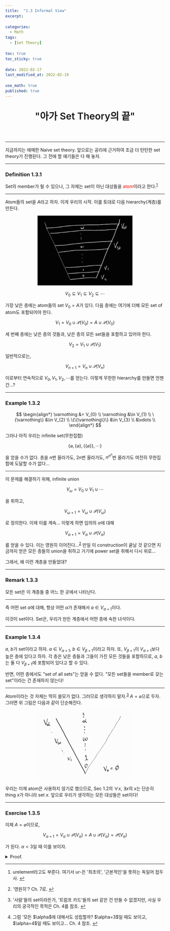 ```yaml
---
title:  "1.3 Informal View"
excerpt: 

categories:
  - Math
tags:
  - [Set Theory]

toc: true
toc_sticky: true
 
date: 2022-02-17
last_modified_at: 2022-02-19

use_math: true
published: true
---
```


<p align="center" style="font-weight:600; font-size:30px">"아가 Set Theory의 끝"</p>

<br>

***

지금까지는 애매한 Naive set theory. 앞으로는 공리에 근거하여 조금 더 탄탄한 set theory가 진행된다. 그 전에 할 얘기들은 다 해 놓자.

***
### Definition 1.3.1

Set의 member가 될 수 있으나, 그 자체는 set이 아닌 대상들을 <span style="color:red">atom</span>이라고 한다.<sup id="fnref:1"><a href="#fn:1" rel="footnote">1</a></sup>

***

Atom들의 set을 $A$라고 하자. 이게 우리의 시작. 이를 토대로 다음 hierarchy(계층)를 만든다.

<p align="center"><img src="/assets/image/Von_Neumann_Hierarchy(1).jpg" width="300px" height="220px" title="Von_Neumann_Hierarchy" alt="Von_Neumann_Hierarchy"><br/></p>

$$
V_{0} \subseteq V_{1} \subseteq V_{2} \subseteq \cdots
$$

가장 낮은 층에는 atom들의 set $V_{0} = A$가 있다. 다음 층에는 여기에 더해 모든 set of atom도 포함되어야 한다.

$$
V_{1} = V_{0} \cup \mathcal{P}(V_{0}) = A \cup \mathcal{P}(V_{0})
$$

세 번째 층에는 낮은 층의 것들과, 낮은 층의 모든 set들을 포함하고 있어야 한다.

$$
V_{2} = V_{1} \cup \mathcal{P}(V_{1})
$$

일반적으로는,

$$
V_{n+1} = V_{n} \cup \mathcal{P}(V_{n})
$$

이로부터 연속적으로 $V_{0}, V_{1}, V_{2}, \cdots$를 얻는다. 이렇게 무한한 hierarchy를 만들면 언젠간...?

***
### Example 1.3.2

$$
\begin{align*}
\varnothing &= V_{0} \\
\varnothing &\in V_{1} \\
\{\varnothing\} &\in V_{2} \\
\{\{\varnothing\}\} &\in V_{3} \\
&\vdots \\
\end{align*}
$$

그러나 아직 우리는 infinite set(무한집합)

$$
\{ \varnothing, \{ \varnothing\}, \{\{\varnothing\}\}, \cdots \}
$$

을 얻을 수가 없다. 층을 $n$번 올라가도, $2n$번 올라가도, $n^{n^{n}}$번 올라가도 여전히 무한집합에 도달할 수가 없다...

***

이 문제를 해결하기 위해, infinite union

$$
V_{\omega} = V_{0} \cup V_{1} \cup \cdots
$$

을 취하고,

$$
V_{\omega + 1} = V_{\omega} \cup \mathcal{P}(V_{\omega})
$$

로 정의한다. 이제 이를 계속...
이렇게 하면 임의의 $\alpha$에 대해

$$
V_{\alpha + 1} = V_{\alpha} \cup \mathcal{P}(V_{\alpha})
$$

를 얻을 수 있다. 이는 영원히 이어진다...<sup id="fnref:2"><a href="#fn:2" rel="footnote">2</a></sup>
만일 이 construction이 끝날 것 같으면 지금까지 얻은 모든 층들의 union을 취하고 거기에 power set을 취해서 다시 위로...

그래서, 왜 이런 계층을 만들었대?

***
### Remark 1.3.3

모든 set은 이 계층들 중 어느 한 곳에서 나타난다.

***

즉 어떤 set $a$에 대해, 항상 어떤 $\alpha$가 존재해서 $a \in V_{\alpha+1}$이다.

이것이 set이다. Set은, 우리가 만든 계층에서 어떤 층에 속한 녀석이다.

***
### Example 1.3.4

$a$, $b$가 set이라고 하자. $a \in V_{\alpha+1}$, $b \in V_{\beta+1}$이라고 하자. 또, $V_{\beta+1}$이 $V_{\alpha+1}$보다 높은 층에 있다고 하자.
각 층은 낮은 층들과 그들이 가진 모든 것들을 포함하므로, $a$, $b$는 둘 다 $V_{\beta+1}$에 포함되어 있다고 할 수 있다.

반면, 어떤 층에서도 "set of all sets"는 얻을 수 없다. "모든 set들을 member로 갖는 set"이라는 건 존재하지 않는다!

***

Atom이라는 것 자체는 딱히 쓸모가 없다. 그러므로 생각하지 말자.<sup id="fnref:3"><a href="#fn:3" rel="footnote">3</a></sup>
$A=\varnothing$으로 두자. 그러면 위 그림은 다음과 같이 단순해진다.

<p align="center"><img src="/assets/image/Von_Neumann_Hierarchy(2).jpg" width="300px" height="220px" title="Von_Neumann_Hierarchy2" alt="Von_Neumann_Hierarchy2"><br/></p>

우리는 이제 atom은 사용하지 않기로 했으므로, Sec 1.2의 $\forall x$, $\exists x$의 $x$는 단순히 thing $x$가 아니라 set $x$. 앞으로 우리가 생각하는 모든 대상들은 set이다!

***
### Exercise 1.3.5

이제 $A=\varnothing$이므로,

$$
V_{\alpha + 1} = V_{\alpha} \cup \mathcal{P}(V_{\alpha})= A \cup \mathcal{P}(V_{\alpha}) = \mathcal{P}(V_{\alpha})
$$

가 된다. $\alpha<3$일 때 이를 보이자.

<details>
<summary>Proof.</summary>
<div markdown="1">

정의에 따르면 $\alpha = 0$에 대해,

$$
V_{1} = V_{0} \cup \mathcal{P}(V_{0}) = A \cup \mathcal{P}(V_{0})
$$

이를 토대로, $\alpha=1$에서,

$$
V_{2} = V_{1} \cup \mathcal{P}(V_{1}) = A \cup \mathcal{P}(V_{0}) \cup \mathcal{P}(V_{1})
$$

그런데, Execise 1.1.7에 따르면 $V_{0} \subseteq V_{1} \Rightarrow \mathcal{P}(V_{0}) \subseteq \mathcal{P}(V_{1})$이므로,

$$
V_{2} =  A \cup  \mathcal{P}(V_{1})
$$

그리고 $A=\varnothing$이므로,

$$
V_{2} =  \mathcal{P}(V_{1})
$$

$\alpha=2$일 때도 마찬가지. $\square$ <sup id="fnref:4"><a href="#fn:4" rel="footnote">4</a></sup>

</div>
</details>



***
<div class="footnotes"><ol>
<li class="footnote" id="fn:1">
<p>
urelement라고도 부른다. 여기서 ur-은 '최초의', '근본적인'을 뜻하는 독일어 접두사.
<a href="#fnref:1" title=""> ↩</a><p>
<li class="footnote" id="fn:2">
<p>
'영원히'? Ch. 7로.
<a href="#fnref:2" title=""> ↩</a><p>
<li class="footnote" id="fn:3">
<p>
'사람'들의 set이라든가, '트럼프 카드'들의 set 같은 건 만들 수 없겠지만, 사실 우리의 궁극적인 목적은 Ch. 4를 참조.
<a href="#fnref:3" title=""> ↩</a><p>
<li class="footnote" id="fn:4">
<p>
그럼 '모든 $\alpha$에 대해서도 성립할까? $\alpha=3$일 때도 보이고, $\alpha=4$일 때도 보이고... Ch. 4 참조.
<a href="#fnref:4" title=""> ↩</a><p>